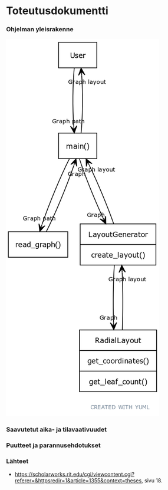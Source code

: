 # Toteutusdokumentti

### Ohjelman yleisrakenne
![](https://github.com/nameisxi/graph-layout-generator/blob/master/documentation/ohjelman-rakenne.png?raw=true)

### Saavutetut aika- ja tilavaativuudet


### Puutteet ja parannusehdotukset


### Lähteet
- https://scholarworks.rit.edu/cgi/viewcontent.cgi?referer=&httpsredir=1&article=1355&context=theses, sivu 18.
